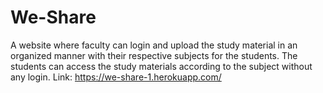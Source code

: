 # We-Share

A website where faculty can login and upload the study material in an organized manner with their respective subjects for the students. 
The students can access the study materials according to the subject without any login.
Link: https://we-share-1.herokuapp.com/
